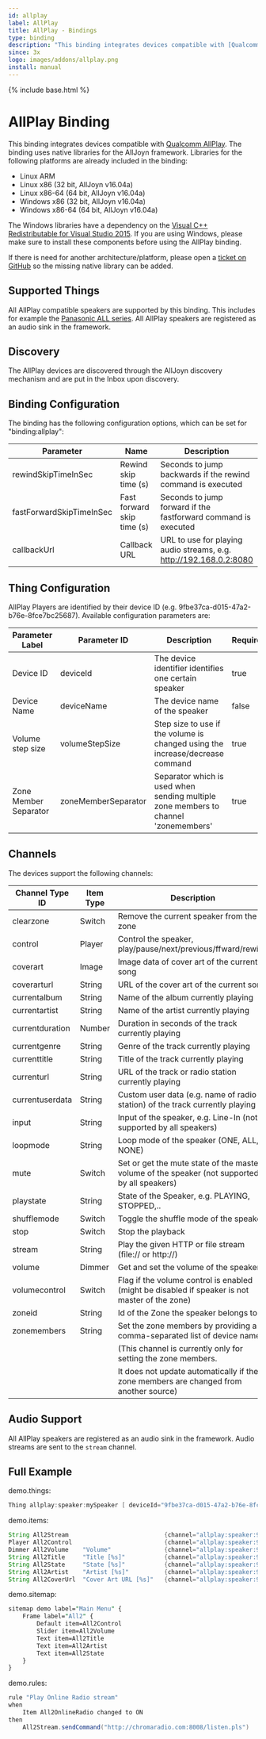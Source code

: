 ```yaml
---
id: allplay
label: AllPlay
title: AllPlay - Bindings
type: binding
description: "This binding integrates devices compatible with [Qualcomm AllPlay](https://www.qualcomm.com/products/allplay)."
since: 3x
logo: images/addons/allplay.png
install: manual
---
```


<!-- Attention authors: Do not edit directly. Please add your changes to the appropriate source repository -->

{% include base.html %}

# AllPlay Binding

This binding integrates devices compatible with [Qualcomm AllPlay](https://www.qualcomm.com/products/allplay).
The binding uses native libraries for the AllJoyn framework.
Libraries for the following platforms are already included in the binding:

- Linux ARM
- Linux x86 (32 bit, AllJoyn v16.04a)
- Linux x86-64 (64 bit, AllJoyn v16.04a)
- Windows x86 (32 bit, AllJoyn v16.04a)
- Windows x86-64 (64 bit, AllJoyn v16.04a)

The Windows libraries have a dependency on the [Visual C++ Redistributable for Visual Studio 2015](https://www.microsoft.com/en-US/download/details.aspx?id=48145).
If you are using Windows, please make sure to install these components before using the AllPlay binding.

If there is need for another architecture/platform, please open a [ticket on GitHub](https://github.com/openhab/openhab/issues) so the missing native library can be added.

## Supported Things

All AllPlay compatible speakers are supported by this binding.
This includes for example the [Panasonic ALL series](http://www.panasonic.com/uk/consumer/home-entertainment/wireless-speaker-systems.html).
All AllPlay speakers are registered as an audio sink in the framework.

## Discovery

The AllPlay devices are discovered through the AllJoyn discovery mechanism and are put in the Inbox upon discovery.

## Binding Configuration

The binding has the following configuration options, which can be set for "binding:allplay":

| Parameter                | Name                       | Description                                                          | Required |
|--------------------------|----------------------------|----------------------------------------------------------------------|----------|
| rewindSkipTimeInSec      | Rewind skip time (s)       | Seconds to jump backwards if the rewind command is executed          | yes      |
| fastForwardSkipTimeInSec | Fast forward skip time (s) | Seconds to jump forward if the fastforward command is executed       | yes      |
| callbackUrl              | Callback URL               | URL to use for playing audio streams, e.g. <http://192.168.0.2:8080> | no       |

## Thing Configuration

AllPlay Players are identified by their device ID (e.g. 9fbe37ca-d015-47a2-b76e-8fce7bc25687). Available configuration parameters are:

| Parameter Label       | Parameter ID        | Description                                                                         | Required | Default |
|-----------------------|---------------------|-------------------------------------------------------------------------------------|----------|---------|
| Device ID             | deviceId            | The device identifier identifies one certain speaker                                | true     |         |
| Device Name           | deviceName          | The device name of the speaker                                                      | false    |         |
| Volume step size      | volumeStepSize      | Step size to use if the volume is changed using the increase/decrease command       | true     | 1       |
| Zone Member Separator | zoneMemberSeparator | Separator which is used when sending multiple zone members to channel 'zonemembers' | true     | ,       |

## Channels

The devices support the following channels:

| Channel Type ID | Item Type | Description                                                                                    |
|-----------------|-----------|------------------------------------------------------------------------------------------------|
| clearzone       | Switch    | Remove the current speaker from the zone                                                       |
| control         | Player    | Control the speaker, play/pause/next/previous/ffward/rewind                                    |
| coverart        | Image     | Image data of cover art of the current song                                                    |
| coverarturl     | String    | URL of the cover art of the current song                                                       |
| currentalbum    | String    | Name of the album currently playing                                                            |
| currentartist   | String    | Name of the artist currently playing                                                           |
| currentduration | Number    | Duration in seconds of the track currently playing                                             |
| currentgenre    | String    | Genre of the track currently playing                                                           |
| currenttitle    | String    | Title of the track currently playing                                                           |
| currenturl      | String    | URL of the track or radio station currently playing                                            |
| currentuserdata | String    | Custom user data (e.g. name of radio station) of the track currently playing                   |
| input           | String    | Input of the speaker, e.g. Line-In (not supported by all speakers)                             |
| loopmode        | String    | Loop mode of the speaker (ONE, ALL, NONE)                                                      |
| mute            | Switch    | Set or get the mute state of the master volume of the speaker (not supported by all speakers)  |
| playstate       | String    | State of the Speaker, e.g. PLAYING, STOPPED,..                                                 |
| shufflemode     | Switch    | Toggle the shuffle mode of the speaker                                                         |
| stop            | Switch    | Stop the playback                                                                              |
| stream          | String    | Play the given HTTP or file stream (file:// or http://)                                        |
| volume          | Dimmer    | Get and set the volume of the speaker                                                          |
| volumecontrol   | Switch    | Flag if the volume control is enabled (might be disabled if speaker is not master of the zone) |
| zoneid          | String    | Id of the Zone the speaker belongs to                                                          |
| zonemembers     | String    | Set the zone members by providing a comma-separated list of device names.                      |
|                 |           | (This channel is currently only for setting the zone members.                                  |
|                 |           | It does not update automatically if the zone members are changed from another source)          |

## Audio Support

All AllPlay speakers are registered as an audio sink in the framework.
Audio streams are sent to the `stream` channel.

## Full Example

demo.things:

```java
Thing allplay:speaker:mySpeaker [ deviceId="9fbe37ca-d015-47a2-b76e-8fce7bc25687"]
```

demo.items:

```java
String All2Stream                           {channel="allplay:speaker:9fbe37ca-d015-47a2-b76e-8fce7bc25687:stream"}
Player All2Control                          {channel="allplay:speaker:9fbe37ca-d015-47a2-b76e-8fce7bc25687:control"}
Dimmer All2Volume    "Volume"               {channel="allplay:speaker:9fbe37ca-d015-47a2-b76e-8fce7bc25687:volume"}
String All2Title     "Title [%s]"           {channel="allplay:speaker:9fbe37ca-d015-47a2-b76e-8fce7bc25687:currenttitle"}
String All2State     "State [%s]"           {channel="allplay:speaker:9fbe37ca-d015-47a2-b76e-8fce7bc25687:playstate"}
String All2Artist    "Artist [%s]"          {channel="allplay:speaker:9fbe37ca-d015-47a2-b76e-8fce7bc25687:currentartist"}
String All2CoverUrl  "Cover Art URL [%s]"   {channel="allplay:speaker:9fbe37ca-d015-47a2-b76e-8fce7bc25687:coverarturl"}
```

demo.sitemap:

```perl
sitemap demo label="Main Menu" {
    Frame label="All2" {
        Default item=All2Control
        Slider item=All2Volume
        Text item=All2Title
        Text item=All2Artist
        Text item=All2State
    }
}
```

demo.rules:

```java
rule "Play Online Radio stream"
when
    Item All2OnlineRadio changed to ON
then
    All2Stream.sendCommand("http://chromaradio.com:8008/listen.pls")
```
